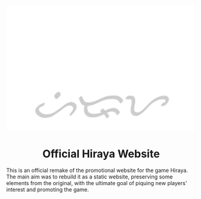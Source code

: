 <div align="center">
    <img src="./images/Hiraya_Name.png" alt="Hiraya Logo" style="max-width: 100%; height: auto;">
    <h1>Official Hiraya Website</h1>
</div>

<p>
    This is an official remake of the promotional website for the game Hiraya.
    The main aim was to rebuild it as a static  website, preserving some elements
    from the original, with the ultimate goal of piquing new players' interest
    and promoting the game.
</p>